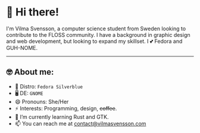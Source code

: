 # 👋 Hi there!

I'm Vilma Svensson, a computer science student from Sweden looking to contribute to the FLOSS community. I have a background in graphic design and web development, but looking to expand my skillset. I 💕 Fedora and GUH-NOME.

---

## 🤓 About me:

- 💾 Distro: `Fedora Silverblue`
- 🖥️ DE: `GNOME`
- 😄 Pronouns: She/Her
- ⚡ Interests: Programming, design, ~~coffee~~.
- 🌱 I’m currently learning Rust and GTK.
- 📫 You can reach me at contact@vilmasvensson.com
